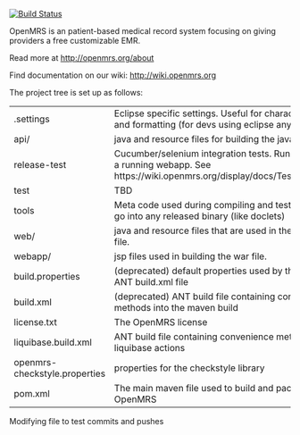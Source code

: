 [![Build Status](https://secure.travis-ci.org/openmrs/openmrs-core.png?branch=master)](https://travis-ci.org/openmrs/openmrs-core)

OpenMRS is an patient-based medical record system focusing on giving providers a free customizable EMR.

Read more at http://openmrs.org/about

Find documentation on our wiki: http://wiki.openmrs.org

The project tree is set up as follows:

<table>
 <tr>
  <td>.settings</td>
  <td>Eclipse specific settings. Useful for character encoding and formatting (for devs using eclipse anyway)</td>
 </tr>
 <tr>
  <td>api/</td>
  <td>java and resource files for building the java api jar file.</td>
 </tr>
 <tr>
  <td>release-test</td>
  <td>Cucumber/selenium integration tests. Run daily against a running webapp. See https://wiki.openmrs.org/display/docs/Testing+Releases</td>
 </tr>
 <tr>
  <td>test</td>
  <td>TBD</td>
 </tr>
 <tr>
  <td>tools</td>
  <td>Meta code used during compiling and testing. Does not go into any released binary (like doclets)</td>
 </tr>
 <tr>
  <td>web/</td>
  <td>java and resource files that are used in the webapp/war file.</td>
 </tr>
 <tr>
  <td>webapp/</td>
  <td>jsp files used in building the war file.</td>
 </tr>
 <tr> 
  <td>build.properties</td>
  <td>(deprecated) default properties used by the deprecated ANT build.xml file</td>
 </tr>
 <tr>
  <td>build.xml</td>
  <td>(deprecated) ANT build file containing convenience methods into the maven build</td>
 </tr>
 <tr>
  <td>license.txt</td>
  <td>The OpenMRS license</td>
 </tr>
 <tr>
  <td>liquibase.build.xml</td>
  <td>ANT build file containing convenience methods to run liquibase actions</td>
 </tr>
 <tr>
  <td>openmrs-checkstyle.properties</td>
  <td>properties for the checkstyle library</td>
 </tr>
 <tr>
  <td>pom.xml</td>
  <td>The main maven file used to build and package OpenMRS</td>
 </tr>  
</table>


Modifying file to test commits and pushes